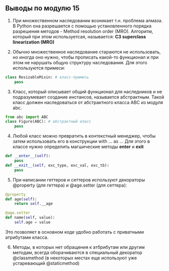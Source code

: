 ## Выводы по модулю 15 ###
1. При множественном наследовании возникает т.н. проблема алмаза.
В Python она разрешается с помощью установленного порядка разрешения методов - Method resolution order (MRO).
Алгоритм, который при этом используетсая, называется:
**C3 superclass linearization (MRO)**

2. Обычно множественное наследование стараются не использовать, но иногда оно нужно, чтобы прописать какой-то функционал
и при этом не нарушать общую структуру наследования. Для этого используются примеси:
```Python
class ResizableMixin: # класс-примесь
    pass
```
3. Класс, который описывает общий функционал для наследников и не подразумевает создание инстансов,
называется абстрактным. Такой класс должен наследоваться от абстрактного класса ABC из модуля abc. 
```Python
from abc import ABC
class Figure(ABC): # абстрактный класс
    pass
```
4. Любой класс можно превратить в контекстный менеджер, чтобы затем использовать его в конструкции with ... as ...
Для этого в классе нужно определить магшические методы __enter__ и __exit__

```Python
def __enter__(self):
    pass
def __exit__(self, exc_type, exc_val, exc_tb):
    pass
```
5. При написании геттеров и сеттеров используют декораторы @property (для геттера) и @age.setter (для сеттера):
```Python
@property
def age(self):
    return self.__age
```
```Python
@age.setter
def name(self, value):
    self.age = value
```
Это позволяет в основном коде удобно работать с приватными атрибутами класса.

6. Методы, в которых нет обращения к атбрибутам или другим методам, всегда оборачиваются в специальный декоратор
@classmethod (в некоторых местах еще используют уже устаревающий @staticmethod)